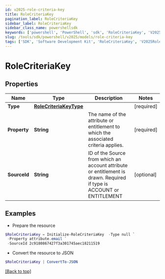 ```yaml
---
id: v2025-role-criteria-key
title: RoleCriteriaKey
pagination_label: RoleCriteriaKey
sidebar_label: RoleCriteriaKey
sidebar_class_name: powershellsdk
keywords: ['powershell', 'PowerShell', 'sdk', 'RoleCriteriaKey', 'V2025RoleCriteriaKey'] 
slug: /tools/sdk/powershell/v2025/models/role-criteria-key
tags: ['SDK', 'Software Development Kit', 'RoleCriteriaKey', 'V2025RoleCriteriaKey']
---
```



# RoleCriteriaKey

## Properties

Name | Type | Description | Notes
------------ | ------------- | ------------- | -------------
**Type** | [**RoleCriteriaKeyType**](role-criteria-key-type) |  | [required]
**Property** | **String** | The name of the attribute or entitlement to which the associated criteria applies. | [required]
**SourceId** | **String** | ID of the Source from which an account attribute or entitlement is drawn. Required if type is ACCOUNT or ENTITLEMENT | [optional] 

## Examples

- Prepare the resource
```powershell
$RoleCriteriaKey = Initialize-RoleCriteriaKey  -Type null `
 -Property attribute.email `
 -SourceId 2c9180867427f3a301745aec18211519
```

- Convert the resource to JSON
```powershell
$RoleCriteriaKey | ConvertTo-JSON
```


[[Back to top]](#) 

